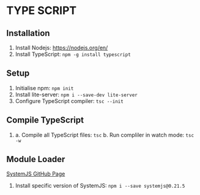 # TYPE SCRIPT

## Installation

1. Install Nodejs: https://nodejs.org/en/
2. Install TypeScript: `npm -g install typescript`

## Setup

1. Initialise npm: `npm init`
2. Install lite-server: `npm i --save-dev lite-server`
3. Configure TypeScript compiler: `tsc --init`

## Compile TypeScript

1. a. Compile all TypeScript files: `tsc`
   b. Run compliler in watch mode: `tsc -w`

## Module Loader

[SystemJS GitHub Page](https://github.com/systemjs/systemjs)

1. Install specific version of SystemJS: `npm i --save systemjs@0.21.5`
